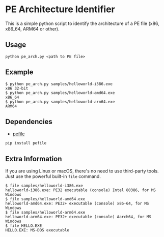 # PE Architecture Identifier

This is a simple python script to identify the architecture of a PE file (x86, x86_64, ARM64 or other).

## Usage

```shell
python pe_arch.py <path to PE file>
```

## Example

```shell
$ python pe_arch.py samples/helloworld-i386.exe
x86 32-bit
$ python pe_arch.py samples/helloworld-amd64.exe
x86_64
$ python pe_arch.py samples/helloworld-arm64.exe
ARM64
```

## Dependencies

- [pefile](https://pypi.org/project/pefile/)

```shell
pip install pefile
```

## Extra Information

If you are using Linux or macOS, there's no need to use third-party tools. Just use the powerful built-in `file` command.

```shell
$ file samples/helloworld-i386.exe
helloworld-i386.exe: PE32 executable (console) Intel 80386, for MS Windows
$ file samples/helloworld-amd64.exe
helloworld-amd64.exe: PE32+ executable (console) x86-64, for MS Windows
$ file samples/helloworld-arm64.exe
helloworld-arm64.exe: PE32+ executable (console) Aarch64, for MS Windows
$ file HELLO.EXE
HELLO.EXE: MS-DOS executable
```
